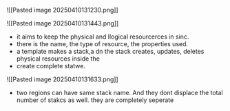 ![[Pasted image 20250410131230.png]]



![[Pasted image 20250410131443.png]]
- it aims to keep the physical and llogical resourcerces in sinc.
- there is the name, the type of resource, the properties used.
- a template makes a stack,a dn the stack creates, updates, deletes physical resources inside the 
- create complete statwe.


![[Pasted image 20250410131633.png]]



- two regions can have same stack name. And they dont displace the total number of stakcs as well. they are completely seperate
